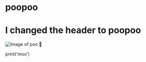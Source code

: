 # poopoo








# I changed the header to poopoo

![Image of poo](https://www.google.com/url?sa=i&url=https%3A%2F%2Fdev.to%2Fnikolab%2Fcomplete-list-of-github-markdown-emoji-markup-5aia&psig=AOvVaw3ZlUSnTuIrnfZRtO3fg_dH&ust=1731684687196000&source=images&cd=vfe&opi=89978449&ved=0CBQQjRxqFwoTCOj1_dyS3IkDFQAAAAAdAAAAABAE) 💩

print('moo')
